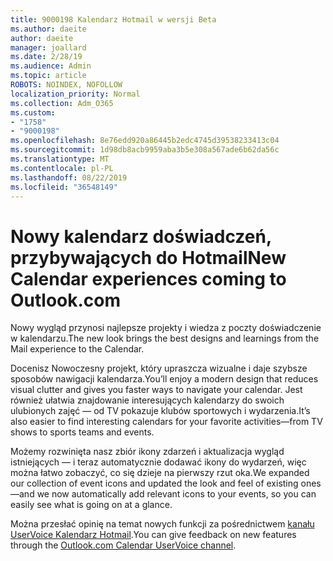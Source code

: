 ```yaml
---
title: 9000198 Kalendarz Hotmail w wersji Beta
ms.author: daeite
author: daeite
manager: joallard
ms.date: 2/28/19
ms.audience: Admin
ms.topic: article
ROBOTS: NOINDEX, NOFOLLOW
localization_priority: Normal
ms.collection: Adm_O365
ms.custom:
- "1758"
- "9000198"
ms.openlocfilehash: 8e76edd920a86445b2edc4745d39538233413c04
ms.sourcegitcommit: 1d98db8acb9959aba3b5e308a567ade6b62da56c
ms.translationtype: MT
ms.contentlocale: pl-PL
ms.lasthandoff: 08/22/2019
ms.locfileid: "36548149"
---
```

# <a name="new-calendar-experiences-coming-to-outlookcom"></a><span data-ttu-id="7332d-102">Nowy kalendarz doświadczeń, przybywających do Hotmail</span><span class="sxs-lookup"><span data-stu-id="7332d-102">New Calendar experiences coming to Outlook.com</span></span>

<span data-ttu-id="7332d-103">Nowy wygląd przynosi najlepsze projekty i wiedza z poczty doświadczenie w kalendarzu.</span><span class="sxs-lookup"><span data-stu-id="7332d-103">The new look brings the best designs and learnings from the Mail experience to the Calendar.</span></span>

<span data-ttu-id="7332d-104">Docenisz Nowoczesny projekt, który upraszcza wizualne i daje szybsze sposobów nawigacji kalendarza.</span><span class="sxs-lookup"><span data-stu-id="7332d-104">You’ll enjoy a modern design that reduces visual clutter and gives you faster ways to navigate your calendar.</span></span> <span data-ttu-id="7332d-105">Jest również ułatwia znajdowanie interesujących kalendarzy do swoich ulubionych zajęć — od TV pokazuje klubów sportowych i wydarzenia.</span><span class="sxs-lookup"><span data-stu-id="7332d-105">It’s also easier to find interesting calendars for your favorite activities—from TV shows to sports teams and events.</span></span>

<span data-ttu-id="7332d-106">Możemy rozwinięta nasz zbiór ikony zdarzeń i aktualizacja wygląd istniejących — i teraz automatycznie dodawać ikony do wydarzeń, więc można łatwo zobaczyć, co się dzieje na pierwszy rzut oka.</span><span class="sxs-lookup"><span data-stu-id="7332d-106">We expanded our collection of event icons and updated the look and feel of existing ones—and we now automatically add relevant icons to your events, so you can easily see what is going on at a glance.</span></span>

<span data-ttu-id="7332d-107">Można przesłać opinię na temat nowych funkcji za pośrednictwem [kanału UserVoice Kalendarz Hotmail](https://outlook.uservoice.com/forums/601444-new-experiences-in-outlook-com?category_id=209197).</span><span class="sxs-lookup"><span data-stu-id="7332d-107">You can give feedback on new features through the [Outlook.com Calendar UserVoice channel](https://outlook.uservoice.com/forums/601444-new-experiences-in-outlook-com?category_id=209197).</span></span>